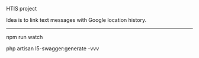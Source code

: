 HTIS project

Idea is to link text messages with Google location history.

----

npm run watch

php artisan l5-swagger:generate -vvv
